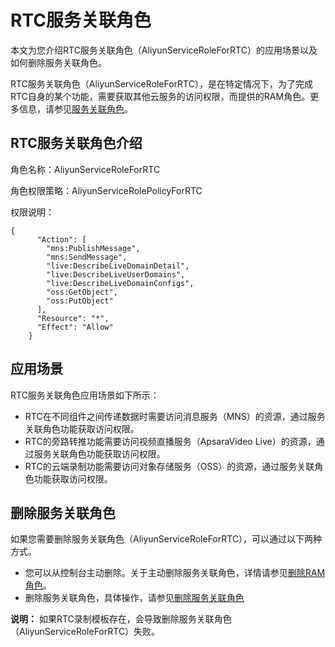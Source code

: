 # RTC服务关联角色

本文为您介绍RTC服务关联角色（AliyunServiceRoleForRTC）的应用场景以及如何删除服务关联角色。

RTC服务关联角色（AliyunServiceRoleForRTC），是在特定情况下，为了完成RTC自身的某个功能，需要获取其他云服务的访问权限，而提供的RAM角色。更多信息，请参见[服务关联角色](https://help.aliyun.com/document_detail/160674.html)。

## RTC服务关联角色介绍

角色名称：AliyunServiceRoleForRTC

角色权限策略：AliyunServiceRolePolicyForRTC

权限说明：

```
{
      "Action": [
        "mns:PublishMessage",
        "mns:SendMessage",
        "live:DescribeLiveDomainDetail",
        "live:DescribeLiveUserDomains",
        "live:DescribeLiveDomainConfigs",
        "oss:GetObject",
        "oss:PutObject"
      ],
      "Resource": "*",
      "Effect": "Allow"
    }
```

## 应用场景

RTC服务关联角色应用场景如下所示：

-   RTC在不同组件之间传递数据时需要访问消息服务（MNS）的资源，通过服务关联角色功能获取访问权限。
-   RTC的旁路转推功能需要访问视频直播服务（ApsaraVideo Live）的资源，通过服务关联角色功能获取访问权限。
-   RTC的云端录制功能需要访问对象存储服务（OSS）的资源，通过服务关联角色功能获取访问权限。

## 删除服务关联角色

如果您需要删除服务关联角色（AliyunServiceRoleForRTC），可以通过以下两种方式。

-   您可以从控制台主动删除。关于主动删除服务关联角色，详情请参见[删除RAM角色](https://help.aliyun.com/document_detail/116250.html#task-188137)。
-   删除服务关联角色，具体操作，请参见[删除服务关联角色](https://help.aliyun.com/document_detail/160674.html#title-7ia-f5z-yst)

**说明：** 如果RTC录制模板存在，会导致删除服务关联角色（AliyunServiceRoleForRTC）失败。

